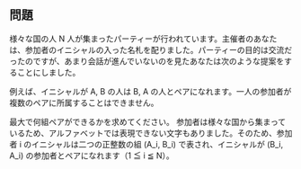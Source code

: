 ## 問題

様々な国の人 N 人が集まったパーティーが行われています。主催者のあなたは、参加者のイニシャルの入った名札を配りました。パーティーの目的は交流だったのですが、あまり会話が進んでいないのを見たあなたは次のような提案をすることにしました。

例えば、イニシャルが A, B の人は B, A の人とペアになれます。一人の参加者が複数のペアに所属することはできません。

最大で何組ペアができるかを求めてください。
参加者は様々な国から集まっているため、アルファベットでは表現できない文字もありました。そのため、参加者 i のイニシャルは二つの正整数の組 (A_i, B_i) で表され、イニシャルが (B_i, A_i) の参加者とペアになれます（1 ≦ i ≦ N）。